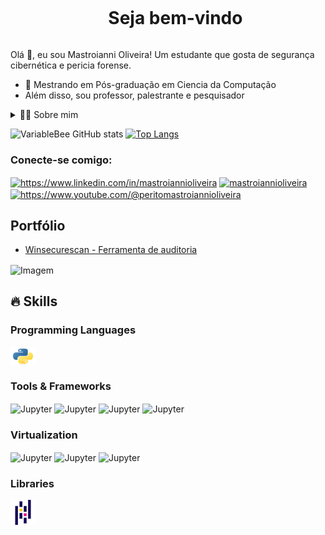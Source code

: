 <!--título-->
<div id="user-content-toc">
  <ul align="center">
    <summary><h1 style="display: inline-block">Seja bem-vindo</h1></summary>
</div>

<!-- Presentation -->
<p>
 Olá 👋, eu sou Mastroianni Oliveira! Um estudante que gosta de segurança cibernética e pericia forense.

  - 🌱 Mestrando em Pós-graduação em Ciencia da Computação
  - Além disso, sou professor, palestrante e pesquisador

</p>

<!-- Dropdown -->
<details>
  <summary>👨‍💻 Sobre mim </summary>

  - 💬 Especialista em Cibersegurança com mais de 10 anos de experiência em Perícia Digital, Prevenção e Investigação de Crimes Cibernéticos.

</details>

<!-- GithubStats -->
![VariableBee GitHub stats](https://github-readme-stats.vercel.app/api?username=mastroiannioliveira&show_icons=true&theme=gotham)
[![Top Langs](https://github-readme-stats.vercel.app/api/top-langs/?username=mastroiannioliveira)](https://github.com/mastroiannioliveira/github-readme-stats)

<h3 align="left">Conecte-se comigo:</h3>
<p align="left">
<a href="https://linkedin.com/in/https://www.linkedin.com/in/mastroiannioliveira" target="blank"><img align="center" src="https://raw.githubusercontent.com/rahuldkjain/github-profile-readme-generator/master/src/images/icons/Social/linked-in-alt.svg" alt="https://www.linkedin.com/in/mastroiannioliveira" height="30" width="40" /></a>
<a href="https://instagram.com/mastroiannioliveira" target="blank"><img align="center" src="https://raw.githubusercontent.com/rahuldkjain/github-profile-readme-generator/master/src/images/icons/Social/instagram.svg" alt="mastroiannioliveira" height="30" width="40" /></a>
<a href="https://www.youtube.com/c/https://www.youtube.com/@peritomastroiannioliveira" target="blank"><img align="center" src="https://raw.githubusercontent.com/rahuldkjain/github-profile-readme-generator/master/src/images/icons/Social/youtube.svg" alt="https://www.youtube.com/@peritomastroiannioliveira" height="30" width="40" /></a>
</p>
          
<!-- Portfólio -->
## Portfólio
- [Winsecurescan - Ferramenta de auditoria](https://github.com/mastroiannioliveira/WinSecureScan/)

<!-- GIF -->
<p align="left">
  <img align="center" src="https://github.com/VariableBee/VariableBee/assets/77739311/4e9f41af-6b57-49a7-b15a-74322e96b4d7" alt="Imagem">
</p>

## 🔥 Skills
<!-- Skills: Programming Languages -->
  <div style="flex-basis: 48%;">
    <h3>Programming Languages</h3>
    <img align="center" alt="Python" height="30" width="40" src="https://raw.githubusercontent.com/devicons/devicon/master/icons/python/python-original.svg">
  </div>
  
  <!-- Skills: Tools & Frameworks -->
  <div style="flex-basis: 48%;">
    <h3>Tools & Frameworks</h3>
    <img align="center" alt="Jupyter" height="30" width="40" src="https://cdn.jsdelivr.net/gh/devicons/devicon/icons/jupyter/jupyter-original.svg">
    <img align="center" alt="Jupyter" height="30" width="40" src="https://raw.githubusercontent.com/marwin1991/profile-technology-icons/refs/heads/main/icons/kali_linux.png">
    <img align="center" alt="Jupyter" height="30" width="40" src="https://raw.githubusercontent.com/marwin1991/profile-technology-icons/refs/heads/main/icons/windows.png">
    <img align="center" alt="Jupyter" height="30" width="40" src="https://raw.githubusercontent.com/marwin1991/profile-technology-icons/refs/heads/main/icons/linux.png">
  </div>

 <!-- Skills: Virtualization -->
  <div style="flex-basis: 48%;">
    <h3>Virtualization</h3>
    <img align="center" alt="Jupyter" height="40" width="40" src="https://img.shields.io/badge/Proxmox-E57000?style=for-the-badge&logo=proxmox&logoColor=white">
    <img align="center" alt="Jupyter" height="40" width="40" src="https://img.shields.io/badge/VirtualBox-21416b?style=for-the-badge&logo=VirtualBox&logoColor=white">
    <img align="center" alt="Jupyter" height="40" width="40" src="https://img.shields.io/badge/VMware-231f20?style=for-the-badge&logo=VMware&logoColor=white">
  </div>
  
  <!-- Skills: Libraries -->
  <div style="flex-basis: 48%;">
    <h3>Libraries</h3>
      <img align="center" alt="Pandas" src="https://raw.githubusercontent.com/devicons/devicon/2ae2a900d2f041da66e950e4d48052658d850630/icons/pandas/pandas-original.svg" alt="pandas" width="40" height="40"/>
  </div>






